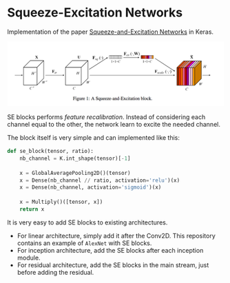 # Squeeze-Excitation Networks

Implementation of the paper [Squeeze-and-Excitation Networks](https://arxiv.org/abs/1709.01507) in Keras.

![se image](images/se.png)

SE blocks performs *feature recalibration*. Instead of considering each channel equal to the other, the network learn to excite the needed channel.

The block itself is very simple and can implemented like this:

```python
def se_block(tensor, ratio):
    nb_channel = K.int_shape(tensor)[-1]

    x = GlobalAveragePooling2D()(tensor)
    x = Dense(nb_channel // ratio, activation='relu')(x)
    x = Dense(nb_channel, activation='sigmoid')(x)

    x = Multiply()([tensor, x])
    return x
```

It is very easy to add SE blocks to existing architectures.

- For linear architecture, simply add it after the Conv2D. This repository contains an example of `AlexNet` with SE blocks.
- For inception architecture, add the SE blocks after each inception module.
- For residual architecture, add the SE blocks in the main stream, just before adding the residual.
